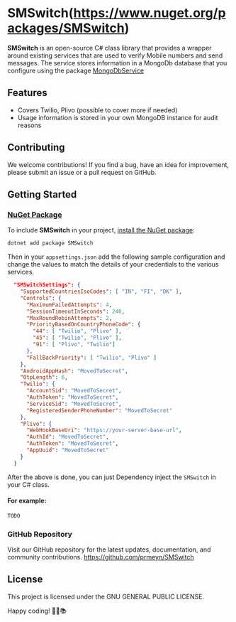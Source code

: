 ﻿# SMSwitch(https://www.nuget.org/packages/SMSwitch)

**SMSwitch** is an open-source C# class library that provides a wrapper around existing services that are used to verify Mobile numbers and send messages. The service stores information in a MongoDb database that you configure using the package [MongoDbService](https://www.nuget.org/packages/MongoDbService) 

## Features

- Covers Twilio, Plivo (possible to cover more if needed)
- Usage information is stored in your own MongoDB instance for audit reasons


## Contributing

We welcome contributions! If you find a bug, have an idea for improvement, please submit an issue or a pull request on GitHub.

## Getting Started

### [NuGet Package](https://www.nuget.org/packages/SMSwitch)

To include **SMSwitch** in your project, [install the NuGet package](https://www.nuget.org/packages/SMSwitch):

```bash
dotnet add package SMSwitch
```
Then in your `appsettings.json` add the following sample configuration and change the values to match the details of your credentials to the various services.
```json
  "SMSwitchSettings": {
    "SupportedCountriesIsoCodes": [ "IN", "FI", "DK" ],
    "Controls": {
      "MaximumFailedAttempts": 4,
      "SessionTimeoutInSeconds": 240,
      "MaxRoundRobinAttempts": 2,
      "PriorityBasedOnCountryPhoneCode": {
        "44": [ "Twilio", "Plivo" ],
        "45": [ "Twilio", "Plivo" ],
        "91": [ "Plivo", "Twilio"]
      },
      "FallBackPriority": [ "Twilio", "Plivo" ]
    },
    "AndroidAppHash": "MovedToSecret",
    "OtpLength": 6,
    "Twilio": {
      "AccountSid": "MovedToSecret",
      "AuthToken": "MovedToSecret",
      "ServiceSid": "MovedToSecret",
      "RegisteredSenderPhoneNumber": "MovedToSecret"
    },
    "Plivo": {
      "WebHookBaseUri": "https://your-server-base-url",
      "AuthId": "MovedToSecret",
      "AuthToken": "MovedToSecret",
      "AppUuid": "MovedToSecret"
    }
  }
  ```

After the above is done, you can just Dependency inject the `SMSwitch` in your C# class.

#### For example:



```csharp
TODO

```

### GitHub Repository
Visit our GitHub repository for the latest updates, documentation, and community contributions.
https://github.com/prmeyn/SMSwitch


## License

This project is licensed under the GNU GENERAL PUBLIC LICENSE.

Happy coding! 🚀🌐📚



